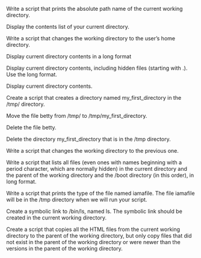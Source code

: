 Write a script that prints the absolute path name of the current working directory.

Display the contents list of your current directory.

Write a script that changes the working directory to the user’s home directory.

Display current directory contents in a long format

Display current directory contents, including hidden files (starting with .). Use the long format.

Display current directory contents.

Create a script that creates a directory named my_first_directory in the /tmp/ directory.

Move the file betty from /tmp/ to /tmp/my_first_directory.

Delete the file betty.

Delete the directory my_first_directory that is in the /tmp directory.

Write a script that changes the working directory to the previous one.

Write a script that lists all files (even ones with names beginning with a period character, which are normally hidden) in the current directory and the parent of the working directory and the /boot directory (in this order), in long format.

Write a script that prints the type of the file named iamafile. The file iamafile will be in the /tmp directory when we will run your script.

Create a symbolic link to /bin/ls, named ls. The symbolic link should be created in the current working directory.

Create a script that copies all the HTML files from the current working directory to the parent of the working directory, but only copy files that did not exist in the parent of the working directory or were newer than the versions in the parent of the working directory.
